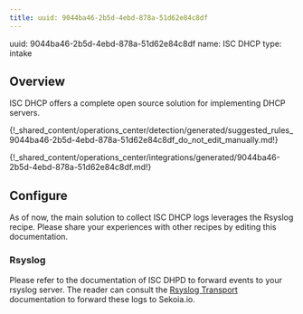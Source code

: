 ```yaml
---
title: uuid: 9044ba46-2b5d-4ebd-878a-51d62e84c8df
---
```


uuid: 9044ba46-2b5d-4ebd-878a-51d62e84c8df
name: ISC DHCP
type: intake

## Overview
ISC DHCP offers a complete open source solution for implementing DHCP servers.

{!_shared_content/operations_center/detection/generated/suggested_rules_9044ba46-2b5d-4ebd-878a-51d62e84c8df_do_not_edit_manually.md!}

{!_shared_content/operations_center/integrations/generated/9044ba46-2b5d-4ebd-878a-51d62e84c8df.md!}

## Configure

As of now, the main solution to collect ISC DHCP logs leverages the Rsyslog recipe. Please share your experiences with other recipes by editing this documentation.

### Rsyslog

Please refer to the documentation of ISC DHPD to forward events to your rsyslog server. The reader can consult the [Rsyslog Transport](../../../ingestion_methods/rsyslog/) documentation to forward these logs to Sekoia.io.
